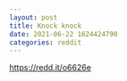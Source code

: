 ```yaml
--- 
layout: post 
title: Knock knock 
date: 2021-06-22 1624424790 
categories: reddit 
--- 
```

https://redd.it/o6626e